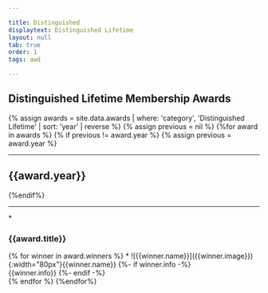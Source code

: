 ```yaml
---

title: Distinguished
displaytext: Distinguished Lifetime
layout: null
tab: true
order: 1
tags: awd

---
```

## Distinguished Lifetime Membership Awards

{% assign awards = site.data.awards | where: 'category', 'Distinguished Lifetime' | sort: 'year' | reverse %}
{% assign previous = nil %}
{%for award in awards %}
{% if previous != award.year %}
{% assign previous = award.year %}
<hr>
<h2>{{award.year}}</h2>
{%endif%}
<br>
<hr>
* <h3>{{award.title}}</h3>
{% for winner in award.winners %}
    * ![{{winner.name}}]({{winner.image}}){:width="80px"}{{winner.name}}
{%- if winner.info -%}
     <br>{{winner.info}}
{%- endif -%}
<br>
{% endfor %}
{%endfor%}